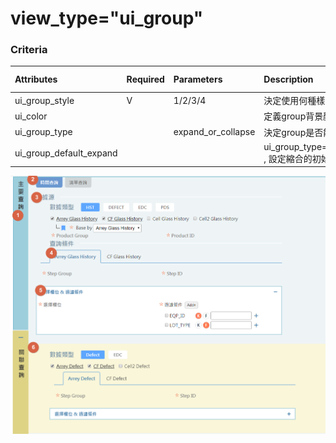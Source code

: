 # view\_type="ui\_group"

### Criteria

| Attributes | Required | Parameters | Description | Support css |
| :--- | :--- | :--- | :--- | :--- |
| ui\_group\_style | V | 1/2/3/4 | 決定使用何種樣式 |  |
| ui\_color |  |  | 定義group背景顏色 | 1/6 |
| ui\_group\_type |  | expand\_or\_collapse | 決定group是否能夠縮合 | 1/5 |
| ui\_group\_default\_expand |  |  | ui\_group\_type="expand\_or\_collapse" , 設定縮合的初始狀態, 預設值true | 1/5 |

![](../../.gitbook/assets/image-9.png)

